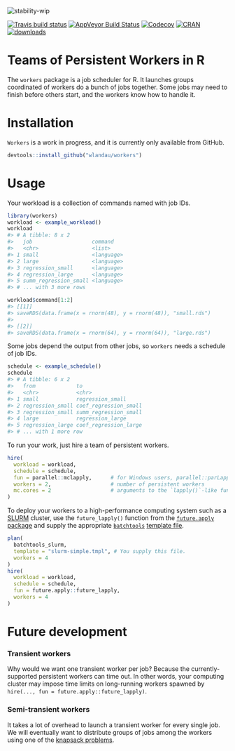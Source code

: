 
<!-- README.md is generated from README.Rmd. Please edit that file -->
![stability-wip](https://img.shields.io/badge/stability-work_in_progress-lightgrey.svg)

[![Travis build status](https://travis-ci.org/wlandau/workers.svg?branch=master)](https://travis-ci.org/wlandau/workers) [![AppVeyor Build Status](https://ci.appveyor.com/api/projects/status/github//wlandau/workers/?branch=master&svg=true)](https://ci.appveyor.com/project/wlandau/workers) [![Codecov](https://codecov.io/github/wlandau/workers/coverage.svg?branch=master)](https://codecov.io/github/wlandau/workers?branch=master) [![CRAN](http://www.r-pkg.org/badges/version/workers)](http://cran.r-project.org/package=workers) [![downloads](http://cranlogs.r-pkg.org/badges/workers)](http://cran.rstudio.com/package=workers)

Teams of Persistent Workers in R
================================

The `workers` package is a job scheduler for R. It launches groups coordinated of workers do a bunch of jobs together. Some jobs may need to finish before others start, and the workers know how to handle it.

Installation
============

`Workers` is a work in progress, and it is currently only available from GitHub.

``` r
devtools::install_github("wlandau/workers")
```

Usage
=====

Your workload is a collection of commands named with job IDs.

``` r
library(workers)
workload <- example_workload()
workload
#> # A tibble: 8 x 2
#>   job                   command   
#>   <chr>                 <list>    
#> 1 small                 <language>
#> 2 large                 <language>
#> 3 regression_small      <language>
#> 4 regression_large      <language>
#> 5 summ_regression_small <language>
#> # ... with 3 more rows

workload$command[1:2]
#> [[1]]
#> saveRDS(data.frame(x = rnorm(48), y = rnorm(48)), "small.rds")
#> 
#> [[2]]
#> saveRDS(data.frame(x = rnorm(64), y = rnorm(64)), "large.rds")
```

Some jobs depend the output from other jobs, so `workers` needs a schedule of job IDs.

``` r
schedule <- example_schedule()
schedule
#> # A tibble: 6 x 2
#>   from             to                   
#>   <chr>            <chr>                
#> 1 small            regression_small     
#> 2 regression_small coef_regression_small
#> 3 regression_small summ_regression_small
#> 4 large            regression_large     
#> 5 regression_large coef_regression_large
#> # ... with 1 more row
```

To run your work, just hire a team of persistent workers.

``` r
hire(
  workload = workload,
  schedule = schedule,
  fun = parallel::mclapply,      # for Windows users, parallel::parLapply
  workers = 2,                   # number of persistent workers
  mc.cores = 2                   # arguments to the `lapply()`-like function
)
```

To deploy your workers to a high-performance computing system such as a [SLURM](https://slurm.schedmd.com/) cluster, use the `future_lapply()` function from the [`future.apply` package](https://github.com/HenrikBengtsson/future.apply) and supply the appropriate [`batchtools`](https://github.com/mllg/batchtools) [template file](https://github.com/mllg/batchtools/tree/master/inst/templates).

``` r
plan(
  batchtools_slurm,
  template = "slurm-simple.tmpl", # You supply this file.
  workers = 4
)
hire(
  workload = workload,
  schedule = schedule,
  fun = future.apply::future_lapply,
  workers = 4
)
```

Future development
==================

### Transient workers

Why would we want one transient worker per job? Because the currently-supported persistent workers can time out. In other words, your computing cluster may impose time limits on long-running workers spawned by `hire(..., fun = future.apply::future_lapply)`.

### Semi-transient workers

It takes a lot of overhead to launch a transient worker for every single job. We will eventually want to distribute groups of jobs among the workers using one of the [knapsack problems](https://en.wikipedia.org/wiki/List_of_knapsack_problems).
